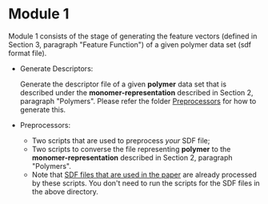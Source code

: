 # Module 1

Module 1 consists of the stage of generating the feature vectors (defined in Section 3, paragraph "Feature Function") of a given polymer data set (sdf format file).

- Generate Descriptors:
  
  Generate the descriptor file of a given **polymer** data set that is described under the **monomer-representation** described in Section 2, paragraph "Polymers". Please refer the folder [Preprocessors](./Preprocessors) for how to generate this.
  
- Preprocessors:
  - Two scripts that are used to preprocess _your_ SDF file;
  - Two scripts to converse the file representing **polymer** to the **monomer-representation** described in Section 2, paragraph "Polymers".
  - Note that [SDF files that are used in the paper](../instances_for_paper) are already processed by these scripts. You don't need to run the scripts for the SDF files in the above directory. 
